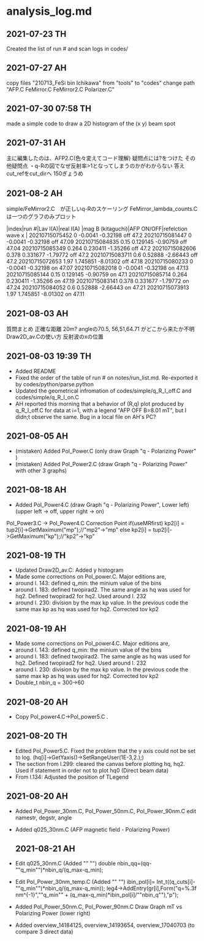 # analysis_log.md

## 2021-07-23 TH
Created the list of run # and scan logs in codes/

## 2021-07-27 AH
copy files "210713_FeSi  bin  Ichikawa" from "tools" to "codes"
change path "AFP.C  FeMirror.C  FeMirror2.C  Polarizer.C" 

## 2021-07-30 07:58 TH
made a simple code to draw a 2D histogram of the (x y) beam spot 

## 2021-07-31  AH
主に編集したのは、AFP2.C(色々変えてコード理解)
疑問点には?をつけた
その他疑問点
・q-Rの図でなぜ反射率>1となってしまうのかがわからない
答え　cut_refをcut_dirへ 150ぎょうめ

## 2021-08-2  AH
simple/FeMirror2.C　が正しいq-Rのスケーリング
FeMirror_lambda_counts.C　は一つのグラフのみプロット



|index|run #|Lav I(A)|real I(A) |mag B (kitaguchi)|AFP ON/OFF|refelction wave x |
20210715075452 	0	-0.0041	-0.32198	off	47.2
20210715081447 	0	-0.0041	-0.32198	off	47.09
20210715084835 	0.15	0.129145	-0.90759	off	47.04
20210715085349 	0.264	0.230411	-1.35266	off	47.2
20210715082606 	0.378	0.331677	-1.79772	off	47.2
20210715083711 	0.6	0.52888	-2.66443	off	47.2
20210715072653 	1.97	1.745851	-8.01302	off	47.18
20210715080233 	0	-0.0041	-0.32198	on	47.07
20210715082018 	0	-0.0041	-0.32198	on	47.13
20210715085144 	0.15	0.129145	-0.90759	on	47.1
20210715085714 	0.264	0.230411	-1.35266	on	47.19
20210715083141 	0.378	0.331677	-1.79772	on	47.24
20210715084052 	0.6	0.52888	-2.66443	on	47.21
20210715073913 	1.97	1.745851	-8.01302	on	47.11


## 2021-08-03  AH
質問まとめ
正確な距離 20m?
angleの70.5, 56,51,64.71 がどこから来たか不明
Draw2D_av.Cの使い方
反射波のxの位置

## 2021-08-03 19:39 TH
- Added README
- Fixed the order of the table of run # on notes/run_list.md. Re-exported it by codes/python/parse.python
- Updated the geometrical infromation of codes/simple/q_R_I_off.C and codes/simple/q_R_I_on.C
- AH reported this morning that a behavior of (R,q) plot produced by q_R_I_off.C for data at i=1, with a legend "AFP OFF B=8.01 mT", but I didn;t observe the same. Bug in a local file on AH's PC?

## 2021-08-05  AH
- (mistaken) Added Pol_Power.C (only draw Graph "q - Polarizing Power" )
- (mistaken) Added Pol_Power2.C (draw Graph "q - Polarizing Power" with other 3 graphs)

## 2021-08-18  AH
- Added Pol_Power4.C (draw Graph "q - Polarizing Power", Lower left)
(upper left -> off, upper right -> on)

Pol_Power3.C -> Pol_Power4.C Correction Point
if(useMRfirst) kp2[i] = tup2[i]->GetMaximum("mp");//"mp2"->"mp"
    else kp2[i] = tup2[i]->GetMaximum("kp");//"kp2"->"kp"

## 2021-08-19 TH
- Updated Draw2D_av.C: Added y histogram
- Made some corrections on Pol_power.C. Major editions are,
 - around l. 143: defined q_min: the minium value of the bins
 - around l. 183: defined twopirad2. The same angle as hq was used for hq2. Defined twopirad2 for hq2. Used around l. 232
 - around l. 230: division by the max kp value. In the previous code the same max kp as hq was used for hq2. Corrected tov kp2

## 2021-08-19  AH
- Made some corrections on Pol_power4.C. Major editions are,
 - around l. 143: defined q_min: the minium value of the bins
 - around l. 183: defined twopirad2. The same angle as hq was used for hq2. 
 Defined twopirad2 for hq2. Used around l. 232
 - around l. 230: division by the max kp value. In the previous code the same max kp as hq was used for hq2. Corrected tov kp2
 - Double_t nbin_q  = 300->60

 ## 2021-08-20  AH
 - Copy Pol_power4.C->Pol_power5.C . 

## 2021-08-20 TH
- Edited Pol_Power5.C. Fixed the problem that the y axis could not be set to log.
(hq[i]->GetYaxis()->SetRangeUser(1E-3,2.);) 
 - The section from l.299: cleared the canvas before plotting hq, hq2. Used if statement in order not to plot hq0 (Direct beam data)
 - From l.134: Adjusted the position of TLegend 

  ## 2021-08-20  AH
 - Added Pol_Power_30nm.C, Pol_Power_50nm.C, Pol_Power_90nm.C
 edit namestr, degstr, angle
 - Added q025_30nm.C (AFP magnetic field - Polarizing Power)
 
   ## 2021-08-21  AH
 - Edit q025_30nm.C (Added "" "")
 double nbin_qq=(qq-""q_min"")*nbin_q/(q_max-q_min);
 - Edit Pol_Power_30nm_temp.C (Added "" "")
  ibin_pol[i]= Int_t((q_cuts[i]-""q_min"")*nbin_q/(q_max-q_min));
  leg4->AddEntry(gr[i],Form("q=%.3f nm^{-1}",""q_min"" + (q_max-q_min)*ibin_pol[i]/""nbin_q""),"p");
 - Added  Pol_Power_50nm.C, Pol_Power_90nm.C
 Draw Graph mT vs Polarizing Power (lower right)
 - Added overview_14184125, overview_14193654, overview_17040703 
 (to compare 3 direct data)

